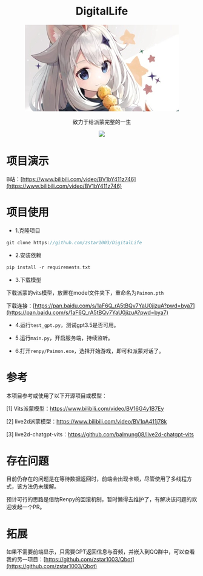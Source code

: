 # <div align="center">DigitalLife</div>

<div align="center">

![派蒙](asset/paimon.jpg)

致力于给派蒙完整的一生


</div>


<div align="center">

<a href="https://github.com/zstar1003/Maze_Market"><img src="https://img.shields.io/badge/language-Python-orange.svg"></a>

</div>


# 项目演示

B站：[https://www.bilibili.com/video/BV1bY411z746](https://www.bilibili.com/video/BV1bY411z746)

# 项目使用
- 1.克隆项目
```c
git clone https://github.com/zstar1003/DigitalLife
```

- 2.安装依赖
```c
pip install -r requirements.txt
```

- 3.下载模型

下载派蒙的vits模型，放置在model文件夹下，重命名为`Paimon.pth`

下载连接：[https://pan.baidu.com/s/1aF6Q_rA5tBQv7YaU0jizuA?pwd=bya7](https://pan.baidu.com/s/1aF6Q_rA5tBQv7YaU0jizuA?pwd=bya7)

- 4.运行`test_gpt.py`，测试gpt3.5是否可用。

- 5.运行`main.py`，开启服务端，持续监听。

- 6.打开`renpy/Paimon.exe`，选择开始游戏，即可和派蒙对话了。

# 参考
本项目参考或使用了以下开源项目或模型：

[1] Vits派蒙模型：https://www.bilibili.com/video/BV16G4y1B7Ey

[2] live2d派蒙模型：https://www.bilibili.com/video/BV1pA411j78k

[3] live2d-chatgpt-vits：https://github.com/balmung08/live2d-chatgpt-vits

# 存在问题
目前仍存在的问题是在等待数据返回时，前端会出现卡顿，尽管使用了多线程方式，该方法仍未缓解。

预计可行的思路是借助Renpy的回滚机制，暂时懒得去维护了，有解决该问题的欢迎发起一个PR。

# 拓展
如果不需要前端显示，只需要GPT返回信息与音频，并嵌入到QQ群中，可以查看我的另一项目：[https://github.com/zstar1003/Qbot](https://github.com/zstar1003/Qbot)